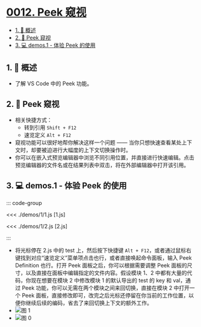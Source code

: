 # [0012. Peek 窥视](https://github.com/tnotesjs/TNotes.vscode/tree/main/notes/0012.%20Peek%20%E7%AA%A5%E8%A7%86)

<!-- region:toc -->

- [1. 📝 概述](#1--概述)
- [2. 📒 Peek 窥视](#2--peek-窥视)
- [3. 💻 demos.1 - 体验 Peek 的使用](#3--demos1---体验-peek-的使用)

<!-- endregion:toc -->

## 1. 📝 概述

- 了解 VS Code 中的 Peek 功能。

## 2. 📒 Peek 窥视

- 相关快捷方式：
  - 转到引用 `Shift + F12`
  - 速览定义 `Alt + F12`
- 窥视功能可以很好地帮你解决这样一个问题 —— 当你只想快速查看某处上下文时，却要被迫进行大幅度的上下文切换操作时。
- 你可以在嵌入式预览编辑器中浏览不同引用位置，并直接进行快速编辑。点击预览编辑器的文件名或在结果列表中双击，将在外部编辑器中打开该引用。

## 3. 💻 demos.1 - 体验 Peek 的使用

::: code-group

<<< ./demos/1/1.js [1.js]

<<< ./demos/1/2.js [2.js]

:::

- 将光标停在 2.js 中的 test 上，然后按下快捷键 `Alt + F12`，或者通过鼠标右键找到对应“速览定义”菜单项点击也行，或者直接唤起命令面板，输入 Peek Definition 也行。打开 Peek 面板之后，你可以根据需要调整 Peek 面板的尺寸，以及直接在面板中编辑指定的文件内容。假设模块 1、2 中都有大量的代码，你现在想要在模块 2 中修改模块 1 的默认导出的 test 的 key 和 val，通过 Peek 功能，你可以无需在两个模块之间来回切换，直接在模块 2 中打开一个 Peek 面板，直接修改即可，改完之后光标还停留在你当前的工作位置，以便你继续后续的编码，省去了来回切换上下文的额外工作。
- ![图 1](https://cdn.jsdelivr.net/gh/tnotesjs/imgs@main/2025-07-19-15-15-12.png)
- ![图 0](https://cdn.jsdelivr.net/gh/tnotesjs/imgs@main/2025-07-19-15-14-18.png)
